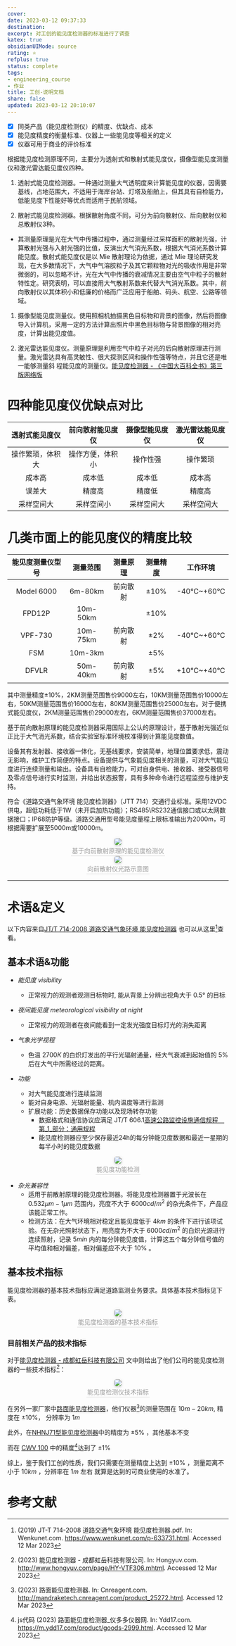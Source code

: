 ```yaml
---
cover: 
date: 2023-03-12 09:37:33
destination: 
excerpt: 对工创的能见度检测器的标准进行了调查
katex: true
obsidianUIMode: source
rating: ⭐
refplus: true
status: complete
tags:  
- engineering_course
- 作业
title: 工创-说明文档
share: false
updated: 2023-03-12 20:10:07
---
```


- [x] 同类产品（能见度检测仪）的精度、优缺点、成本
- [x] 能见度精度的衡量标准、仪器上一些能见度等相关的定义
- [x] 仪器可用于商业的评价标准

根据能见度检测原理不同，主要分为透射式和散射式能见度仪，摄像型能见度测量仪和激光雷达能见度仪四种。
1. 透射式能见度检测器。一种通过测量大气透明度来计算能见度的仪器，因需要基线，占地范围大，不适用于海岸台站、灯塔及船舶上，但其具有自检能力，低能见度下性能好等优点而适用于民航领域。

2. 散射式能见度检测器。根据散射角度不同，可分为前向散射仪、后向散射仪和总散射仪3种。
- 其测量原理是光在大气中传播过程中，通过测量经过采样面积的散射光强，计算散射光强与入射光强的比值，反演出大气消光系数，根据大气消光系数计算能见度。散射式能见度仪是以 Mie 散射理论为依据，通过 Mie 理论研究发现，在大多数情况下，大气中气溶胶粒子及其它颗粒物对光的吸收作用是非常微弱的，可以忽略不计，光在大气中传播的衰减情况主要由空气中粒子的散射特性定。研究表明，可以直接用大气散射系数来代替大气消光系数。其中，前向散射仪以其体积小和低廉的价格而广泛应用于船舶、码头、航空、公路等领域。

1. 摄像型能见度测量仪。使用照相机拍摄黑色目标物和背景的图像，然后将图像导入计算机，采用一定的方法计算出照片中黑色目标物与背景图像的相对亮度，计算出能见度值。

2. 激光雷达能见度仪。测量原理是利用空气中粒子对光的后向散射原理进行测量。激光雷达具有高灵敏性、很大探测区间和操作性强等特点，并且它还是唯一能够测量斜 程能见度的测量仪。[能见度检测器 - 《中国大百科全书》第三版网络版](https://www.zgbk.com/ecph/words?SiteID=1&ID=118470&Type=bkzyb)

# 四种能见度仪优缺点对比
| 透射式能见度仪 | 前向散射能见度仪 | 摄像型能见度仪 | 激光雷达能见度仪 |
| :------: | :----: | :----: | :----: |
| 操作繁琐，体积大 | 操作方便，体积小 | 操作性强 | 操作繁琐 |
| 成本高 | 成本低 | 成本低 | 成本高 |
| 误差大 | 精度高 | 精度低 | 精度高 |
| 采样空间大 | 采样空间小 | 采样空间大 |采样空间大|

# 几类市面上的能见度仪的精度比较

| 能见度测量仪型号 | 测量范围 | 测量原理 | 测量精度 | 工作环境 |
| :--------------: | :------: | :------: | :------: | :---------: |
| Model 6000 | 6m-80km | 前向散射 | ±10% | -40°C~+60°C |
| FPD12P | 10m-50km | |   ±10% |             |
| VPF-730 | 10m-75km | 前向散射 | ±2% | -40°C~+60°C |
| FSM | 10m-3km |          | ±5% |             |
| DFVLR | 50m-40km | 前向散射 | ±5% | +10°C~+40°C |

其中测量精度±10%，2KM测量范围售价9000左右，10KM测量范围售价10000左右，50KM测量范围售价16000左右，80KM测量范围售价25000左右。对于便携式能见度仪，2KM测量范围售价29000左右，6KM测量范围售价37000左右。


基于前向散射原理的能见度检测器采用国际上公认的原理设计，基于散射光强近似正比于大气消光系数，结合实验室标准环境校准得到计算能见度数值。

设备其有发射器、接收器一体化，无基线要求，安装简单，地理位置要求低，震动无影响，维护工作简便的特点。设备提供与气象能见度相关的测量，可对大气能见度进行连续测量和输出。设备具有自检能力，可对自身供电、接收器、接受器信号及零点信号进行实时监测，并给出状态报警，具有多种命令进行远程监控与维护支持。

符合《道路交通气象环境 能见度检测器》（JTT 714）交通行业标准。采用12VDC供电，超低功耗低于1W（未开启加热功能）；RS485\RS232通信接口或以太网数据接口；IP68防护等级。道路交通用型号能见度量程上限标准输出为2000m，可根据需要扩展至5000m或10000m。

<center>
    <img style="border-radius: 0.3125em;
    box-shadow: 0 2px 4px 0 rgba(34,36,38,.12),0 2px 10px 0 rgba(34,36,38,.08);"
    src="https://search.pstatic.net/common?src=https://i.imgur.com/GmEaqQ2.png">
    <br>
    <div style="color:orange; border-bottom: 1px solid #d9d9d9;
    display: inline-block;
    color: #999;
    padding: 2px;">基于向前散射原理的能见度检测仪
    </div>
</center>


<center>
    <img style="border-radius: 0.3125em;
    box-shadow: 0 2px 4px 0 rgba(34,36,38,.12),0 2px 10px 0 rgba(34,36,38,.08);"
    src="https://search.pstatic.net/common?src=https://i.imgur.com/wVo0b4t.png">
    <br>
    <div style="color:orange; border-bottom: 1px solid #d9d9d9;
    display: inline-block;
    color: #999;
    padding: 2px;">向前散射仪光路示意图
    </div>
</center>


***

# 术语&定义
以下内容来自[JT/T 714-2008 道路交通气象环境 能见度检测器](https://data.gcbz.org/data/content/JT%20T%20714-2008%20%E9%81%93%E8%B7%AF%E4%BA%A4%E9%80%9A%E6%B0%94%E8%B1%A1%E7%8E%AF%E5%A2%83%20%E8%83%BD%E8%A7%81%E5%BA%A6%E6%A3%80%E6%B5%8B%E5%99%A8.pdf?st=_0y2A_0rUf03mqDoP0NDHw&e=1678605122) 也可以从这里[^1]查看。

## 基本术语&功能

- *能见度 visibility*
    - 正常视力的观测者观测目标物时, 能从背景上分辨出视角大于 $0.5°$ 的目标

- *夜间能见度 meteorological visibility at night*
    - 正常视力的观测者在夜间能看到一定发光强度目标灯光的消失距离

- *气象光学视程*
    - 色温 $2700K$ 的白炽灯发出的平行光辐射通量，经大气衰减到起始值的 $5\%$ 后在大气中所需经过的距离。

- *功能*
    - 对大气能见度进行连续监测
    - 能对自身电源、光辐射能量、机内温度等进行监测
    - 扩展功能：历史数据保存功能以及现场转存功能
        - 数据格式和通信协议应满足 JT/T 606.1[高速公路监控设施通信规程　第_1_部分：通用规程](http://jtst.mot.gov.cn/hb/search/stdHBDetailed?id=07d3ff905e53a98d8dd3f5d6fe155a6a "高速公路监控设施通信规程　第1部分：通用规程")
        - 能见度检测器应至少保存最近24h的每分钟能见度数据和最近一星期的每半小时的能见度数据

<center>
   <img style="border-radius: 0.3125em;
    box-shadow: 0 2px 4px 0 rgba(34,36,38,.12),0 2px 10px 0 rgba(34,36,38,.08);"
    src="https://search.pstatic.net/common?src=https://i.imgur.com/8n7AQnc.png">
    <br>
    <div style="color:orange; border-bottom: 1px solid #d9d9d9;
    display: inline-block;
    color: #999;
    padding: 2px;">能见度功能检测
    </div>
</center>


- *杂光兼容性*
    - 适用于前散射原理的能见度检测器。将能见度检测器置于光波长在 $0.532\mu m -1 \mu m$ 范围内，亮度不大于 $6000 cd / m^2$ 的杂光条件下，产品应该能正常工作。
    - 检测方法：在大气环境相对稳定且能见度低于 $4km$ 的条件下进行该项试验。在无杂光照射状态下，用亮度为不大于 $6000 cd / m^2$ 的白炽光源进行连续照射，记录 $5min$ 内的每分钟能见度值，计算这五个每分钟信号值的平均值和相对偏差，相对偏差应不大于 $10\%$ 。


## 基本技术指标
能见度检测器的基本技术指标应满足道路监测业务要求。具体基本技术指标见下表。

<center>
    <img style="border-radius: 0.3125em;
    box-shadow: 0 2px 4px 0 rgba(34,36,38,.12),0 2px 10px 0 rgba(34,36,38,.08);"
    src="https://search.pstatic.net/common?src=https://i.imgur.com/0GFCJHa.png">
    <br>
    <div style="color:orange; border-bottom: 1px solid #d9d9d9;
    display: inline-block;
    color: #999;
    padding: 2px;">能见度检测器的基本技术指标
    </div>
</center>


### 目前相关产品的技术指标

对于[能见度检测器 - 成都虹岳科技有限公司](http://www.hongyuv.com/page/HY-VTF306.mhtml) 文中则给出了他们公司的能见度检测器的一些技术指标[^2]：
<center>
    <img style="border-radius: 0.3125em;
    box-shadow: 0 2px 4px 0 rgba(34,36,38,.12),0 2px 10px 0 rgba(34,36,38,.08);"
    src="http://www.hongyuv.com/file.php?f=201910/f_d69fe73bf56213cf73213ebf29bde586&t=png&o=&s=&v=1571192385">
    <br>
    <div style="color:orange; border-bottom: 1px solid #d9d9d9;
    display: inline-block;
    color: #999;
    padding: 2px;">能见度检测仪技术指标
    </div>
</center>

在另外一家厂家中[路面能见度检测器](http://mandraketech.cnreagent.com/product_25272.html)，他们仪器[^3]的测量范围在 $10m -20km$, 精度在 $\pm 10 \%$， 分辨率为 $1m$ 

此外，在[NHNJ71型能见度检测器](http://www.nengh.com/ProductsStd_375.html)中的精度为 $\pm 5 \%$ ，其他基本不变

而在 [CWV 100](https://m.ydd17.com/product/goods-2999.html) 中的精度[^4]达到了 $\pm 1\%$ 

综上，鉴于我们工创的性质，我们只需要在测量精度上达到 $\pm 10\%$ ，测量距离不小于 $10km$ ，分辨率在 $1 m$ 左右 就算是达到的可商业使用的水准了。


# 参考文献

[^1]: (2019) JT-T 714-2008 道路交通气象环境 能见度检测器.pdf. In: Wenkunet.com. https://www.wenkunet.com/p-633731.html. Accessed 12 Mar 2023
[^2]: (2023) 能见度检测器 - 成都虹岳科技有限公司. In: Hongyuv.com. http://www.hongyuv.com/page/HY-VTF306.mhtml. Accessed 12 Mar 2023
[^3]: (2023) 路面能见度检测器. In: Cnreagent.com. http://mandraketech.cnreagent.com/product_25272.html. Accessed 12 Mar 2023
[^4]: js代码 (2023) 路面能见度检测器_仪多多仪器网. In: Ydd17.com. https://m.ydd17.com/product/goods-2999.html. Accessed 12 Mar 2023